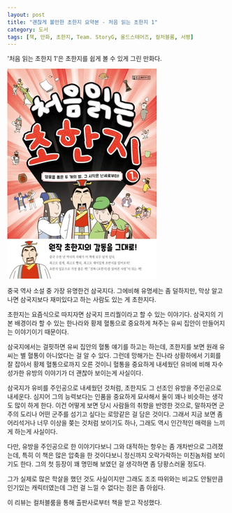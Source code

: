 ```yaml
---
layout: post
title: "괜찮게 볼만한 초한지 요약본 - 처음 읽는 초한지 1"
category: 도서
tags: [책, 만화, 초한지, Team. StoryG, 올드스테어즈, 컬처블룸, 서평]
---
```


'처음 읽는 초한지 1'은
초한지를 쉽게 볼 수 있게 그린 만화다.

![표지](/images/chohanji-for-the-first-time-1-comic-book-h480.jpg)

중국 역사 소설 중 가장 유명한건 삼국지다.
그에비해 유명세는 좀 덜하지만,
막상 알고나면 삼국지보다 재미있다고 하는 사람도 있는 게 초한지다.

초한지는 요즘식으로 따지자면 삼국지 프리퀄이라고 할 수 있는 이야기다.
삼국지의 기본 배경이라 할 수 있는 한나라와 황제 혈통으로 중요하게 쳐주는 유씨 집안이 만들어지는 이야기이기 때문이다.

삼국지에서는 걸핏하면 유씨 집안의 혈통 얘기를 하고는 하는데,
초한지를 보면 원래 유씨는 별 혈통이 아니었다는 걸 알 수 있다.
그런데 망해가는 진나라 상황하에서 기회를 잘 잡아서 황제 혈통으로까지 오른 것이니
혈통을 중요하게 내세웠던 유비에 비해 자수성가한 유방의 이야기가 더 괜찮아 보이는게 사실이다.

삼국지가 유비를 주인공으로 내세웠던 것처럼,
초한지도 그 선조인 유방을 주인공으로 내세운다.
심지어 그의 능력보다는 인품을 중요하게 묘사해서
둘이 꽤나 비슷하는 생각도 많이 하게 한다.
이건 어떻게 보면 당시 사람들의 취향을 반영한 것으로,
말하자면 군주의 도리나 어떤 군주를 섬기고 싶다는 로망같은 걸 담은 것이다.
그래서 지금 보면 좀 어리석거나 너무 이상을 쫒는 것처럼 보이기도 하나,
그래도 역시 인간적인 매력을 느끼게 하는게 사실이다.

다만, 유방을 주인공으로 한 이야기다보니
그와 대적하는 항우는 좀 개차반으로 그려졌는데,
특히 이 책은 많은 압축을 한 것이다보니
정신까지 오락가락하는 미친놈처럼 보이기도 한다.
그의 첫 등장이 꽤 명민해 보였던 걸 생각하면 좀 당황스러울 정도다.

그가 실제로 많은 학살을 했던 것도 사실이지만
그래도 조조 따위와는 비교도 안될만큼 인기있는 캐릭터였는데
그런 걸 느낄 수 없다는 점은 좀 아쉽다.



<div class="im im-info">
이 리뷰는 컬처블룸을 통해 출판사로부터 책을 받고 작성했다.
</div>
